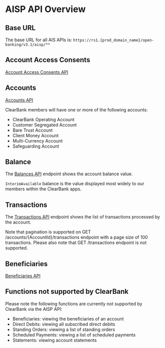 # AISP API Overview

## Base URL
The base URL for all AIS APIs is: `https://rs1.{prod_domain_name}/open-banking/v3.1/aisp/**`

## Account Access Consents
[Account Access Consents API](/perry/developer/documentation?resource=euhub-clrb-portal&document=swagger/account-info-openapi.yaml#operations-tag-Account_Access)

## Accounts
[Accounts API](/perry/developer/documentation?resource=euhub-clrb-portal&document=swagger/account-info-openapi.yaml#operations-tag-Accounts)

ClearBank  members will have one or more of the following accounts:
- ClearBank Operating Account
- Customer Segregated Account
- Bare Trust Account
- Client Money Account
- Multi-Currency Account
- Safeguarding Account

## Balance
The [Balances API](/perry/developer/documentation?resource=euhub-clrb-portal&document=swagger/account-info-openapi.yaml#operations-tag-Balances) endpoint shows the account balance value. 

`InterimAvailable` balance is the value displayed most widely to our members within the ClearBank  apps.

## Transactions
The [Transactions API](/perry/developer/documentation?resource=euhub-clrb-portal&document=swagger/account-info-openapi.yaml#/operations-tag-Transactions) endpoint shows the list of transactions processed by the account. 

Note that pagination is supported on GET /accounts/{AccountId}/transactions endpoint with a page size of 100 transactions. Please also note that GET /transactions endpoint is not supported.

## Beneficiaries
[Beneficiaries API](/perry/developer/documentation?resource=euhub-clrb-portal&document=swagger/account-info-openapi.yaml#operations-tag-Beneficiaries)

## Functions not supported by ClearBank
Please note the following functions are currently not supported by ClearBank via the AISP API:
- Beneficiaries: viewing the beneficiaries of an account
- Direct Debits: viewing all subscribed direct debits
- Standing Orders: viewing a list of standing orders
- Scheduled Payments: viewing a list of scheduled payments
- Statements: viewing account statements 
